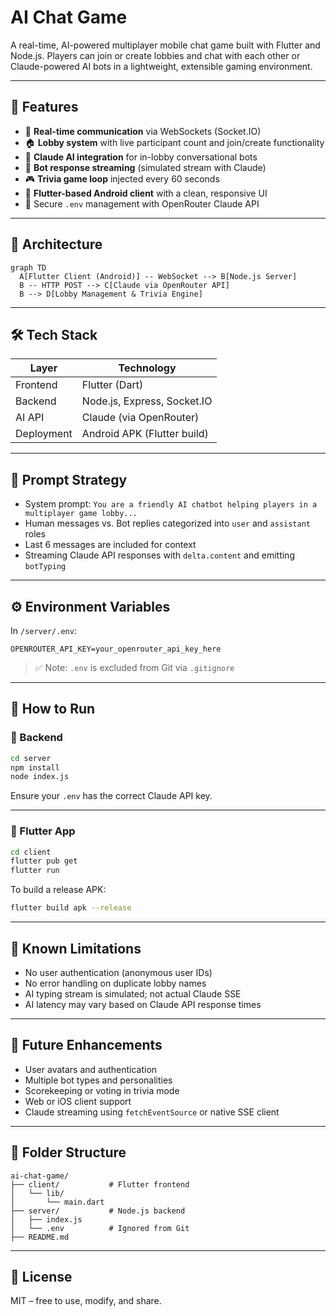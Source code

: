 # AI Chat Game

A real-time, AI-powered multiplayer mobile chat game built with Flutter and Node.js. Players can join or create lobbies and chat with each other or Claude-powered AI bots in a lightweight, extensible gaming environment.

---

## 🧠 Features

- 🔌 **Real-time communication** via WebSockets (Socket.IO)
- 🏠 **Lobby system** with live participant count and join/create functionality
- 🤖 **Claude AI integration** for in-lobby conversational bots
- 🔁 **Bot response streaming** (simulated stream with Claude)
- 🎮 **Trivia game loop** injected every 60 seconds
- 📱 **Flutter-based Android client** with a clean, responsive UI
- 🔐 Secure `.env` management with OpenRouter Claude API

---

## 📐 Architecture

```mermaid
graph TD
  A[Flutter Client (Android)] -- WebSocket --> B[Node.js Server]
  B -- HTTP POST --> C[Claude via OpenRouter API]
  B --> D[Lobby Management & Trivia Engine]
```

---

## 🛠 Tech Stack

| Layer        | Technology                      |
|--------------|----------------------------------|
| Frontend     | Flutter (Dart)                   |
| Backend      | Node.js, Express, Socket.IO      |
| AI API       | Claude (via OpenRouter)          |
| Deployment   | Android APK (Flutter build)      |

---

## 🤖 Prompt Strategy

- System prompt: `You are a friendly AI chatbot helping players in a multiplayer game lobby...`
- Human messages vs. Bot replies categorized into `user` and `assistant` roles
- Last 6 messages are included for context
- Streaming Claude API responses with `delta.content` and emitting `botTyping`

---

## ⚙️ Environment Variables

In `/server/.env`:

```
OPENROUTER_API_KEY=your_openrouter_api_key_here
```

> ✅ Note: `.env` is excluded from Git via `.gitignore`

---

## 🧪 How to Run

### 🔧 Backend

```bash
cd server
npm install
node index.js
```

Ensure your `.env` has the correct Claude API key.

---

### 📲 Flutter App

```bash
cd client
flutter pub get
flutter run
```

To build a release APK:

```bash
flutter build apk --release
```

---

## 🚧 Known Limitations

- No user authentication (anonymous user IDs)
- No error handling on duplicate lobby names
- AI typing stream is simulated; not actual Claude SSE
- AI latency may vary based on Claude API response times

---

## 🧩 Future Enhancements

- User avatars and authentication
- Multiple bot types and personalities
- Scorekeeping or voting in trivia mode
- Web or iOS client support
- Claude streaming using `fetchEventSource` or native SSE client

---

## 📁 Folder Structure

```
ai-chat-game/
├── client/           # Flutter frontend
│   └── lib/
│       └── main.dart
├── server/           # Node.js backend
│   ├── index.js
│   └── .env          # Ignored from Git
├── README.md
```

---

## 📄 License

MIT – free to use, modify, and share.
